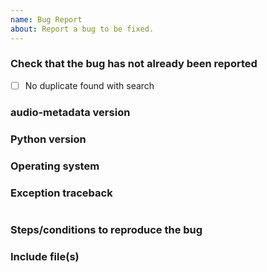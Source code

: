 ```yaml
---
name: Bug Report
about: Report a bug to be fixed.
---
```


### Check that the bug has not already been reported

- [ ] No duplicate found with search

### audio-metadata version

<!-- pip show audio-metadata -->

### Python version

<!-- py -V or python -V -->

### Operating system



### Exception traceback

<!-- Paste traceback in the space between the backticks -->
``` python

```

### Steps/conditions to reproduce the bug



### Include file(s)

<!-- Attach or link to file(s) involved -->
